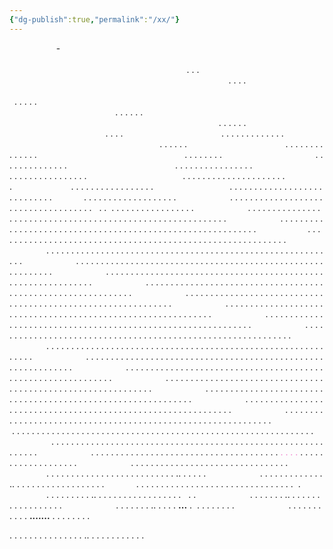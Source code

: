```yaml
---
{"dg-publish":true,"permalink":"/xx/"}
---
```



                
  -
                                                                                                                                                                                                                                                                            . . .
                                                                                                                                     . . . .
                                                                                                                                    . . . . .
                                                                                                                                 . . . . . .
                                                                                                                                 . . . . . .
                                                                   . . . .                                        . . . . . . . . . . . . .
                                                             . . . . . .                                        . . . . . . . . . . . . . .
                                                           . . . . . . . .                                      . . . . . . . . . . . . . .
                                              . . . . . . . . . . . . . . . .                              . . . . . . . . . . . . . . . .
                                       . . . . . . . . . . . . . . . . . . . . . .                        . . . . . . . . . . . . . . . . . 
                                 . . . . . . . . . . . . . . . . . . . . . . . . . . . .              . . . . . . . . . . . . . . . . . . .
                         . . . . . . . . . . . . . . . . . . . . . . . . . . . . . . . . . . . .    . .   . . . . . . . . . . . . . . . . .
                      . . . . . . . . . . . . . . . . . . . . . . . . . . . . . . . . . . . . . . . . . . . . . . . . . . . . . . . . . . .
                      . . . . . . . . . . . . . . . . . . . . . . . . . . . . . . . . . . . . . . . . . . . . . . . . . . . . . . . . . . .
                      . . . . . . . . . . . . . . . . . . . . . . . . . . . . . . . . . . . . . . . . . . . . . . . . . . . . . . . . . . .
                      . . . . . . . . . . . . . . . . . . . . . . . . . . . . . . . . . . . . . . . . . . . . . . . . . . . . . . . . . . .
                      . . . . . . . . . . . . . . . . . . . . . . . . . . . . . . . . . . . . . . . . . . . . . . . . . . . . . . . . . . .
                      . . . . . . . . . . . . . . . . . . . . . . . . . . . . . . . . . . . . . . . . . . . . . . . . . . . . . . . . . . . . .
                      . . . . . . . . . . . . . . . . . . . . . . . . . . . . . . . . . . . . . . . . . . . . . . . . . . . . . . . . . . . . .
                      . . . . . . . . . . . . . . . . . . . . . . . . . . . . . . . . . . . . . . . . . . . . . . . . . . . . . . . . . . . . .
                      . . . . . . . . . . . . . . . . . . . . . . . . . . . . . . . . . . . . . . . . . . . . . . . . . . . . . . . . . . . . .
                      . . . . . . . . . . . . . . . . . . . . . . . . . . . . . . . . . . . . . . . . . . . . . . . . . . . . . . . . . . . . .
                      . . . . . . . . . . . . . . . . . . . . . . . . . . . . . . . . . . . . . . . . . . . . . . . . . . . . . . . . . . . . .
                      . . . . . . . . . . . . . . . . . . . . . . . . . . . . . . . . . . . . . . . . . . . . . . . . . . . . . . . . . . . . .
                      . . . . . . . . . . . . . . . . . . . . . . . . . . . . . . . . . . . . . . . . . . . . . . . . . . . . . . . . . . . . .
                      . . . . . . . . . . . . . . . . . . . . . . . . . . . . . . . . . . . . . . . . . . . . . . . . . . . . . . . . . . . . .
                      . . . . . . . . . . . . . . . . . . . . . . . . . . . . . . . . . . . . . . . . . . . . . . . . . . . . . . . . . . . . .
                      . . . . . . . . . . . . . . . . . . . . . . . . . . . . . . . . . . . . . . . . . . . . . . . . . . . . . . . . . . . . .
                      . . . . . . . . . . . . . . . . . . . . . . . . . . . . . . . . . . . . . . . . . . . . . . . . . . . . . . . . . . . . .
                      . . . . . . . . . . . . . . . . . . . . . . . . . . . . . . . . . . . . . . . . . . . . . . . . . . . . . . . . . . . . .
                      . . . . . . . . . . . . . . . . . . . . . . . . . . . . . . . . . . . . . . . . . . . . . . . . . . . . . . . . . . . . .
                      . . . . . . . . . . . . . . . . . . . . . . . . . . . . . . . . . . . . . . . . . . . . . . . . . . . . . . . . . . . . .
                      . . . . . . . . . . . . . . . . . . . . . . . . . . . . . . . . . . . . . . <span style="color:rgb(240, 122, 203)">. . . .</span> . . . . . . . . . . . . . . . . . . . 
                      . . . . . . . . . . . . . . . . . . . . . . . . . . . . . . . .
                      . . . . . . . . . . . . . . . . . . . . . . . . . . .. . . . . .
                      . . . . . . . . . . . . . .. . . . . . . . . . . . . . . . . . .
            . . . . . . . . . . . . . . . . . . . . . . . . . . . . . . . .  .
                        . . . . . . . . . .. . . . . . . . . . . . . . . . . .   . .
                       . . . . . . . .. . . . . . . . . . . . . . . . . .
                      . . . . . . . .. . . . . **...** .  . . . . . . . .
                      . . . . . . .  . . . . **.......** . . . . . . . .

. . . . . . . . . . . . . . . .. . . . . . . . . . . .